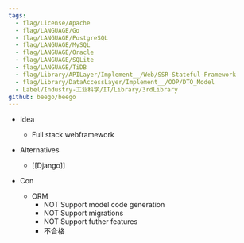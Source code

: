 ```yaml
---
tags:
  - flag/License/Apache
  - flag/LANGUAGE/Go
  - flag/LANGUAGE/PostgreSQL
  - flag/LANGUAGE/MySQL
  - flag/LANGUAGE/Oracle
  - flag/LANGUAGE/SQLite
  - flag/LANGUAGE/TiDB
  - flag/Library/APILayer/Implement__/Web/SSR-Stateful-Framework
  - flag/Library/DataAccessLayer/Implement__/OOP/DTO_Model
  - Label/Industry-工业科学/IT/Library/3rdLibrary
github: beego/beego
---
```


- Idea
    - Full stack webframework

- Alternatives
    - [[Django]]

- Con
    - ORM
        - NOT Support model code generation
        - NOT Support migrations
        - NOT Support futher features
        - 不合格
